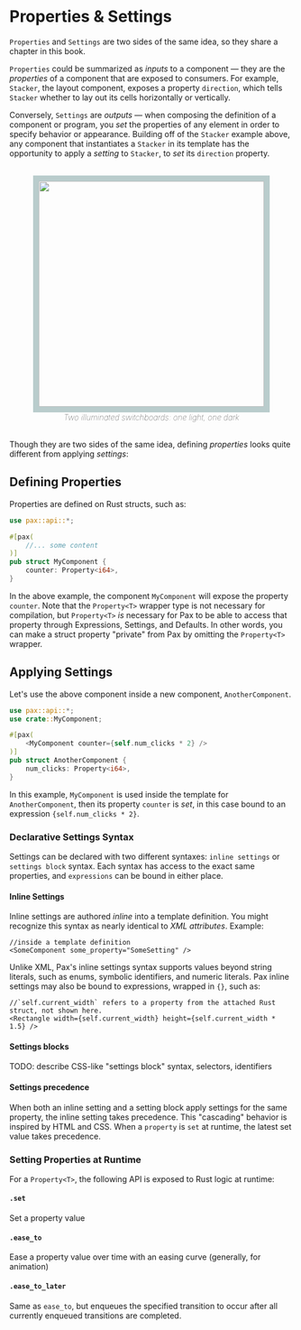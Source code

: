 # Properties & Settings

`Properties` and `Settings` are two sides of the same idea, so they share a chapter in this book.

`Properties` could be summarized as _inputs_ to a component — they are the _properties_ of a component that are exposed to consumers.  For example, `Stacker`, the layout component, exposes a property `direction`, which tells `Stacker` whether to lay out its cells horizontally or vertically.

Conversely, `Settings` are _outputs_ — when composing the definition of a component or program, you _set_ the properties of any element in order to specify behavior or appearance.  Building off of the `Stacker` example above, any component that instantiates a `Stacker` in its template has the opportunity to apply a _setting_ to `Stacker`, to _set_ its `direction` property.

<div style="text-align: center; font-style: italic; font-weight: 100;">
    <br />
    <img style="width: 400px; border: 10px solid rgb(185,204,204);" src="./DALL·E two illuminated switchboards_ one light one dark..psd.png" />
    <br />
    Two illuminated switchboards: one light, one dark
    <br />
    <br />
</div>


Though they are two sides of the same idea, defining _properties_ looks quite different from applying _settings_: 

## Defining Properties

Properties are defined on Rust structs, such as:

```rust
use pax::api::*;

#[pax(
    //... some content
)]
pub struct MyComponent {
    counter: Property<i64>,
}
```
In the above example, the component `MyComponent` will expose the property `counter`.  Note that the `Property<T>` wrapper type is not necessary for compilation, but `Property<T>` _is_ necessary for Pax to be able to access that property through Expressions, Settings, and Defaults.  In other words, you can make a struct property "private" from Pax by omitting the `Property<T>` wrapper.
<!--
#### Property Defaults

TODO: !!Not yet implemented!! Defaults can be set for a component by declaring a `@default{}` block, including a list of Pax settings.  A default value is the initial value for a property, in the case where no settings are applied.


```rust
use pax::api::*;

#[pax(
    //... some content

    @defaults { // !!@defaults support is not yet implemented!!
        counter: 42 // if a consumer of `<MyComponent />` doesn't set `counter`,
                    // the value will default to 42
    }
)]
pub struct MyComponent {
    counter: Property<i64>,
}
```
-->

## Applying Settings

Let's use the above component inside a new component, `AnotherComponent`.

```rust
use pax::api::*;
use crate::MyComponent;

#[pax(
    <MyComponent counter={self.num_clicks * 2} />
)]
pub struct AnotherComponent {
    num_clicks: Property<i64>,
}
```

In this example, `MyComponent` is used inside the template for `AnotherComponent`, then its property `counter` is _set_, in this case bound to an expression `{self.num_clicks * 2}`.

### Declarative Settings Syntax

Settings can be declared with two different syntaxes: `inline settings` or `settings block` syntax.  Each syntax has access to the exact same properties, and `expressions` can be bound in either place.

#### Inline Settings

Inline settings are authored _inline_ into a template definition.  You might recognize this syntax as nearly identical to _XML attributes_.  Example:

```pax
//inside a template definition
<SomeComponent some_property="SomeSetting" />
```

Unlike XML, Pax's inline settings syntax supports values beyond string literals, such as enums, symbolic identifiers, and numeric literals.  Pax inline settings may also be bound to expressions, wrapped in `{}`, such as:
```pax
//`self.current_width` refers to a property from the attached Rust struct, not shown here.
<Rectangle width={self.current_width} height={self.current_width * 1.5} />
```

#### Settings blocks

TODO: describe CSS-like "settings block" syntax, selectors, identifiers

#### Settings precedence 

When both an inline setting and a setting block apply settings for the same property, the inline setting takes precedence.  This "cascading" behavior is inspired by HTML and CSS.  When a `property` is `set` at runtime, the latest set value takes precedence.  


### Setting Properties at Runtime

For a `Property<T>`, the following API is exposed to Rust logic at runtime:

#### `.set`

Set a property value

#### `.ease_to`

Ease a property value over time with an easing curve (generally, for animation)

#### `.ease_to_later`

Same as `ease_to`, but enqueues the specified transition to occur after all currently enqueued transitions are completed.

<!--
#### `.to_default` | `.ease_to_default` | `.ease_to_default_later`
TODO !!Not yet implemented!! 
Along with support for `@default` values, these methods will enable reverting / setting / easing to the default value for a property at runtime.
-->

